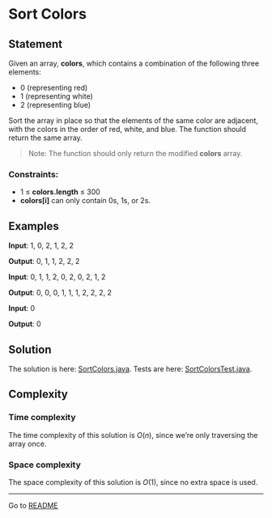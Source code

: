 # Sort Colors

## Statement

Given an array, **colors**, which contains a combination of the following three elements:
- 0 (representing red)
- 1 (representing white)
- 2 (representing blue)

Sort the array in place so that the elements of the same color are adjacent, with the colors in the order of red, white, 
and blue. The function should return the same array.

> Note: The function should only return the modified **colors** array.

### Constraints:

- 1 ≤ **colors.length** ≤ 300
- **colors[i]** can only contain 0s, 1s, or 2s.

## Examples

**Input**: 1, 0, 2, 1, 2, 2 

**Output**: 0, 1, 1, 2, 2, 2

**Input**: 0, 1, 1, 2, 0, 2, 0, 2, 1, 2

**Output**: 0, 0, 0, 1, 1, 1, 2, 2, 2, 2

**Input**: 0

**Output**: 0

## Solution

The solution is here: [SortColors.java](../../src/main/java/com/github/akarazhev/challenge/twopointers/SortColors.java "SortColors.java").
Tests are here: [SortColorsTest.java](../../src/test/java/com/github/akarazhev/challenge/twopointers/SortColorsTest.java "SortColorsTest.java").

## Complexity

### Time complexity

The time complexity of this solution is _O_(_n_), since we’re only traversing the array once.

### Space complexity

The space complexity of this solution is _O_(1), since no extra space is used.

<hr>

Go to [README](../../README.md "README.me")